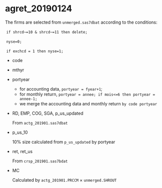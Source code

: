 # agret_20190124

The firms are selected from `unmerged.sas7dbat` according to the conditions:

​	`if shrcd~=10 & shrcd~=11 then delete; `

​	`nyse=0; `

​	`if exchcd = 1 then nyse=1;`



* code

* mthyr

* portyear

  * for accounting data, `portyear = fyear+1`;
  * for monthly return, `portyear = annee;
    if mois<=6 then portyear = annee-1;`
  * we merge the accounting data and monthly return `by code portyear`

* RD, EMP, COG, SGA, p_us_updated

  From `actg_201901.sas7dbat`

* p_us_10

  10% size calculated from `p_us_updated` by portyear

* ret, ret_us

  From `crsp_201901.sas7bdat`

* MC

  Calculated by `actg_201901.PRCCM` $\times$ `unmerged.SHROUT`

